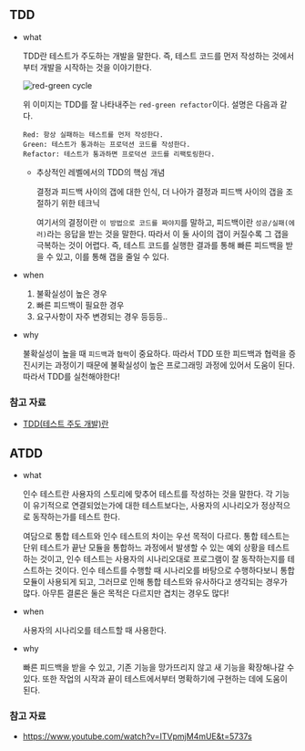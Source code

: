## TDD
* what
  
    TDD란 테스트가 주도하는 개발을 말한다. 즉, 테스트 코드를 먼저 작성하는 것에서부터 개발을 시작하는 것을 이야기한다.

    ![red-green cycle](https://user-images.githubusercontent.com/14247340/67096448-36306900-f1f3-11e9-99d5-3067f49ad8fc.gif)

    위 이미지는 TDD를 잘 나타내주는 `red-green refactor`이다. 설명은 다음과 같다.

    ```
    Red: 항상 실패하는 테스트를 먼저 작성한다.
    Green: 테스트가 통과하는 프로덕션 코드를 작성한다.
    Refactor: 테스트가 통과하면 프로덕션 코드를 리팩토링한다.
    ```
    
    * 추상적인 레벨에서의 TDD의 핵심 개념
        
        결정과 피드백 사이의 갭에 대한 인식, 더 나아가 결정과 피드백 사이의 갭을 조절하기 위한 테크닉
        
        여기서의 결정이란 `이 방법으로 코드를 짜야지`를 말하고, 피드백이란 `성공/실패(에러)`라는 응답을 받는 것을 말한다.
        따라서 이 둘 사이의 갭이 커질수록 그 갭을 극복하는 것이 어렵다. 즉, 테스트 코드를 실행한 결과를 통해 빠른 피드백을 받을 수 있고, 이를 통해 갭을 줄일 수 있다.

* when
    1. 불확실성이 높은 경우
    2. 빠른 피드백이 필요한 경우
    3. 요구사항이 자주 변경되는 경우
    등등등..
    
* why

    불확실성이 높을 때 `피드백`과 `협력`이 중요하다. 따라서 TDD 또한 피드백과 협력을 증진시키는 과정이기 때문에 불확실성이 높은 프로그래밍 과정에 있어서 도움이 된다.
    따라서 TDD를 실천해야한다!

### 참고 자료
- [TDD(테스트 주도 개발)란](https://gmlwjd9405.github.io/2018/06/03/agile-tdd.html)

## ATDD 
* what

  인수 테스트란 사용자의 스토리에 맞추어 테스트를 작성하는 것을 말한다. 각 기능이 유기적으로 연결되었는가에 대한 테스트보다는, 사용자의 시나리오가 정상적으로 동작하는가를 테스트
  한다.
  
  여담으로 통합 테스트와 인수 테스트의 차이는 우선 목적이 다르다. 통합 테스트는 단위 테스트가 끝난 모듈을 통합하느 과정에서 발생할 수 있는 예외 상황을 테스트하는 것이고, 인수 테스트는
  사용자의 시나리오대로 프로그램이 잘 동작하는지를 테스트하는 것이다. 인수 테스트를 수행할 때 시나리오를 바탕으로 수행하다보니 통합 모듈이 사용되게 되고, 그러므로 인해 통합 테스트와 유사하다고 생각되는 경우가 많다.
  아무튼 결론은 둘은 목적은 다르지만 겹치는 경우도 많다!
    
* when
  
    사용자의 시나리오를 테스트할 때 사용한다.

* why
    
    빠른 피드백을 받을 수 있고, 기존 기능을 망가뜨리지 않고 새 기능을 확장해나갈 수 있다. 또한 작업의 시작과 끝이 테스트에서부터 명확하기에 구현하는 데에 도움이 된다.

### 참고 자료
* https://www.youtube.com/watch?v=ITVpmjM4mUE&t=5737s
